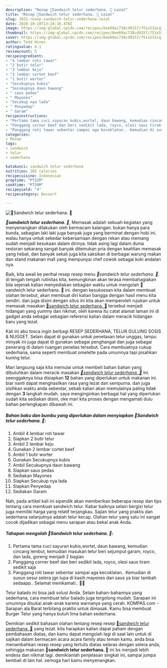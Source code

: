 ```yaml
---
description: "Resep 🥪Sandwich telur sederhana. 🥪 Lezat"
title: "Resep 🥪Sandwich telur sederhana. 🥪 Lezat"
slug: 3031-resep-sandwich-telur-sederhana-lezat
date: 2020-10-10T13:24:16.478Z
image: https://img-global.cpcdn.com/recipes/6ee69ac738cd9157/751x532cq70/🥪sandwich-telur-sederhana-🥪-foto-resep-utama.jpg
thumbnail: https://img-global.cpcdn.com/recipes/6ee69ac738cd9157/751x532cq70/🥪sandwich-telur-sederhana-🥪-foto-resep-utama.jpg
cover: https://img-global.cpcdn.com/recipes/6ee69ac738cd9157/751x532cq70/🥪sandwich-telur-sederhana-🥪-foto-resep-utama.jpg
author: Todd Hines
ratingvalue: 4.1
reviewcount: 5
recipeingredient:
- "4 lembar roti tawar"
- "2 butir telur"
- "2 lembar keju"
- "2 lembar cortet beef"
- "1 butir worter"
- "Secukupnya kubis"
- "Secukupnya daun bawang"
- " saus pedas"
- " Mayones"
- "Secukup nya lada"
- " Penyedap"
- " Garam"
recipeinstructions:
- "Pertama tama cuci sayuran kubis,wortel, daun bawang, kemudian cincang lembut, kemudian masukan telur beri sejumput garam, royco, dan lada, goreng menjadi 2 bagian"
- "Panggang corner beef dan beri sedikit lada, royco, olesi saus tiram sedikit saja"
- "Panggang roti tawar sebentar sampai aga kecoklatan.. Kemudian di susun sesui selera jgn lupa di kasih mayones dan saus ya biar tambah sedaapp.. Selamat menikamati.. 🌼🌼"
categories:
- Resep
tags:
- sandwich
- telur
- sederhana

katakunci: sandwich telur sederhana 
nutrition: 202 calories
recipecuisine: Indonesian
preptime: "PT32M"
cooktime: "PT59M"
recipeyield: "4"
recipecategory: Dessert

---
```



![🥪Sandwich telur sederhana. 🥪](https://img-global.cpcdn.com/recipes/6ee69ac738cd9157/751x532cq70/🥪sandwich-telur-sederhana-🥪-foto-resep-utama.jpg)

<b><i>🥪sandwich telur sederhana. 🥪</i></b>, Memasak adalah sebuah kegiatan yang menyenangkan dilakukan oleh bermacam kalangan. bukan hanya para bunda, sebagian laki laki juga banyak juga yang berminat dengan hobi ini. walau hanya untuk sekedar kebersamaan dengan rekan atau memang sudah menjadi kesukaan dalam dirinya. tidak asing lagi dalam dunia restoran sekarang sangat banyak ditemukan pria dengan keahlian memasak yang hebat, dan banyak sekali juga kita saksikan di berbagai warung makan dan stand makanan mall yang mempunyai chef cowok sebagai koki andalan nya.

Baik, kita awali ke perihal resep resep menu <i>🥪sandwich telur sederhana. 🥪</i>. di tengah tengah rutinitas kita, kemungkinan akan terasa membahagiakan bila sejenak kalian menyediakan sebagian waktu untuk mengolah 🥪sandwich telur sederhana. 🥪 ini. dengan kesuksesan kita dalam membuat olahan tersebut, akan membuat diri kalian bangga dengan hasil menu kita sendiri. dan juga disini dengan situs ini kita akan memperoleh rujukan untuk memasak masakan <u>🥪sandwich telur sederhana. 🥪</u> tersebut menjadi hidangan yang yummy dan nikmat, oleh karena itu catat alamat laman ini di gadget anda sebagai sebagian referensi kalian dalam meracik hidangan baru yang lezat.

Kali ini abu tosca ingin berbagi RESEP SEDERHANA, TELUR GULUNG SOSIS &amp; NUGGET. Selain dapat di gunakan untuk penetasan telur unggas, lampu minyak ini juga dapat di gunakan sebagai penghangat dan juga sebagai penerang di dalam ruangan penetas tersebut. Cara membuatnya cukup sederhana, sama seperti membuat omelette pada umumnya tapi pisahkan kuning telur.


Mari langsung saja kita memulai untuk membeli bahan bahan yang dibutuhkan dalam meracik masakan <u><i>🥪sandwich telur sederhana. 🥪</i></u> ini. seenggaknya bisa disiapkan <b>12</b> bahan yang diperlukan untuk makanan ini. biar nanti dapat menghasilkan rasa yang lezat dan sempurna. dan juga sisihkan waktu anda sebentar, sebab kalian akan memulainya paling tidak dengan <b>3</b> langkah mudah. saya menginginkan berbagai hal yang diperlukan sudah kita sediakan disini, oke mari kita proses dengan mengamati dulu bahan perlengkapan dibawah ini.

<!--inarticleads1-->

##### Bahan baku dan bumbu yang diperlukan dalam menyiapkan 🥪Sandwich telur sederhana. 🥪:

1. Ambil 4 lembar roti tawar
1. Siapkan 2 butir telur
1. Ambil 2 lembar keju
1. Gunakan 2 lembar cortet beef
1. Ambil 1 butir worter
1. Gunakan Secukupnya kubis
1. Ambil Secukupnya daun bawang
1. Siapkan  saus pedas
1. Sediakan  Mayones
1. Siapkan Secukup nya lada
1. Siapkan  Penyedap
1. Sediakan  Garam


Nah, pada artikel kali ini sipendik akan memberikan beberapa resep dan tips tentang cara membuat sandwich telur. Kabar baiknya selain bergizi telur juga memiliki harga yang relatif terjangkau. Sajian telur yang praktis dan sederhana selanjutnya adalah telur kecap. Olahan telur yang satu ini sangat cocok dijadikan sebagai menu sarapan atau bekal anak Anda. 

<!--inarticleads2-->

##### Tahapan mengolah 🥪Sandwich telur sederhana. 🥪:

1. Pertama tama cuci sayuran kubis,wortel, daun bawang, kemudian cincang lembut, kemudian masukan telur beri sejumput garam, royco, dan lada, goreng menjadi 2 bagian
1. Panggang corner beef dan beri sedikit lada, royco, olesi saus tiram sedikit saja
1. Panggang roti tawar sebentar sampai aga kecoklatan.. Kemudian di susun sesui selera jgn lupa di kasih mayones dan saus ya biar tambah sedaapp.. Selamat menikamati.. 🌼🌼


Telur balado ini bisa jadi solusi Anda. Selain bahan-bahannya yang sederhana, cara membuat telur balado juga tergolong mudah. Sarapan ini umumnya disukai anak-anak karena warnanya yang cerah. KOMPAS.com - Sarapan ala Barat terbilang praktis untuk dimasak. Kamu bisa membuat Burger Telur yang hanya butuh lima bahan sederhana. 

Demikian sedikit bahasan olahan tentang resep resep <u>🥪sandwich telur sederhana. 🥪</u> yang lezat. kita harapkan kalian dapat paham dengan pembahasan diatas, dan kamu dapat mengolah lagi di saat lain untuk di sajikan dalam bermacam acara acara family atau teman kamu. anda bisa menambahkan resep resep yang tertulis diatas selaras dengan selera anda, sehingga makanan <b>🥪sandwich telur sederhana. 🥪</b> ini bs menjadi lebih endess dan nikmat lagi. demikianlah penjelasan singkat ini, sampai jumpa kembali di lain hal. semoga hari kamu menyenangkan.
